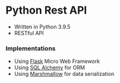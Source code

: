 # Python Rest API
 - Written in Python 3.9.5
 - RESTful API

### Implementations
- Using [Flask](https://flask.palletsprojects.com/en/2.0.x/) Micro Web Framework
- Using [SQL Alchemy](https://www.sqlalchemy.org/) for ORM
- Using [Marshmallow](https://marshmallow.readthedocs.io/en/stable/) for data serialization
